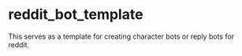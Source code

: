 # reddit_bot_template
This serves as a template for creating character bots or reply bots for reddit.
